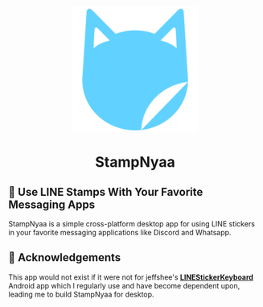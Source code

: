 <p align="center">
  <img src="./assets/Icon.png" alt="StampNyaa" width="250" height="250">
</p>
<h1 align="center">StampNyaa</h1>

## 🎉 Use LINE Stamps With Your Favorite Messaging Apps

StampNyaa is a simple cross-platform desktop app for using LINE stickers in your favorite messaging applications like Discord and Whatsapp.

<!-- ## 🚀 Download

| Windows | MacOS | Linux |
| ------- | ----- | ----- |
|         |       |       | -->

<!-- ## 🛠️ How It Works -->

<!-- add images and stuff -->

## 🤝 Acknowledgements

This app would not exist if it were not for jeffshee's **[LINEStickerKeyboard](https://github.com/jeffshee/LINEStickerKeyboard/)** Android app which I regularly use and have become dependent upon, leading me to build StampNyaa for desktop.
